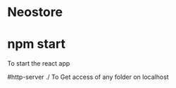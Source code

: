 # Neostore

# npm start
To start the react app

#http-server ./
To Get access of any folder on localhost

